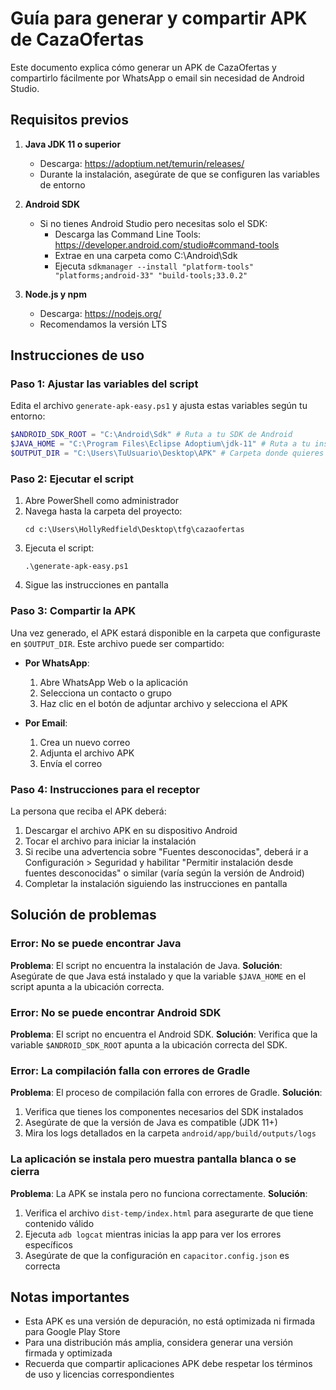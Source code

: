 # Guía para generar y compartir APK de CazaOfertas

Este documento explica cómo generar un APK de CazaOfertas y compartirlo fácilmente por WhatsApp o email sin necesidad de Android Studio.

## Requisitos previos

1. **Java JDK 11 o superior**
   - Descarga: https://adoptium.net/temurin/releases/
   - Durante la instalación, asegúrate de que se configuren las variables de entorno

2. **Android SDK**
   - Si no tienes Android Studio pero necesitas solo el SDK:
     - Descarga las Command Line Tools: https://developer.android.com/studio#command-tools
     - Extrae en una carpeta como C:\Android\Sdk
     - Ejecuta `sdkmanager --install "platform-tools" "platforms;android-33" "build-tools;33.0.2"`

3. **Node.js y npm**
   - Descarga: https://nodejs.org/
   - Recomendamos la versión LTS

## Instrucciones de uso

### Paso 1: Ajustar las variables del script

Edita el archivo `generate-apk-easy.ps1` y ajusta estas variables según tu entorno:

```powershell
$ANDROID_SDK_ROOT = "C:\Android\Sdk" # Ruta a tu SDK de Android
$JAVA_HOME = "C:\Program Files\Eclipse Adoptium\jdk-11" # Ruta a tu instalación de Java
$OUTPUT_DIR = "C:\Users\TuUsuario\Desktop\APK" # Carpeta donde quieres guardar el APK
```

### Paso 2: Ejecutar el script

1. Abre PowerShell como administrador
2. Navega hasta la carpeta del proyecto:
   ```
   cd c:\Users\HollyRedfield\Desktop\tfg\cazaofertas
   ```
3. Ejecuta el script:
   ```
   .\generate-apk-easy.ps1
   ```
4. Sigue las instrucciones en pantalla

### Paso 3: Compartir la APK

Una vez generado, el APK estará disponible en la carpeta que configuraste en `$OUTPUT_DIR`. Este archivo puede ser compartido:

- **Por WhatsApp**:
  1. Abre WhatsApp Web o la aplicación
  2. Selecciona un contacto o grupo
  3. Haz clic en el botón de adjuntar archivo y selecciona el APK

- **Por Email**:
  1. Crea un nuevo correo
  2. Adjunta el archivo APK
  3. Envía el correo

### Paso 4: Instrucciones para el receptor

La persona que reciba el APK deberá:

1. Descargar el archivo APK en su dispositivo Android
2. Tocar el archivo para iniciar la instalación
3. Si recibe una advertencia sobre "Fuentes desconocidas", deberá ir a Configuración > Seguridad y habilitar "Permitir instalación desde fuentes desconocidas" o similar (varía según la versión de Android)
4. Completar la instalación siguiendo las instrucciones en pantalla

## Solución de problemas

### Error: No se puede encontrar Java

**Problema**: El script no encuentra la instalación de Java.
**Solución**: Asegúrate de que Java está instalado y que la variable `$JAVA_HOME` en el script apunta a la ubicación correcta.

### Error: No se puede encontrar Android SDK

**Problema**: El script no encuentra el Android SDK.
**Solución**: Verifica que la variable `$ANDROID_SDK_ROOT` apunta a la ubicación correcta del SDK.

### Error: La compilación falla con errores de Gradle

**Problema**: El proceso de compilación falla con errores de Gradle.
**Solución**: 
1. Verifica que tienes los componentes necesarios del SDK instalados
2. Asegúrate de que la versión de Java es compatible (JDK 11+)
3. Mira los logs detallados en la carpeta `android/app/build/outputs/logs`

### La aplicación se instala pero muestra pantalla blanca o se cierra

**Problema**: La APK se instala pero no funciona correctamente.
**Solución**:
1. Verifica el archivo `dist-temp/index.html` para asegurarte de que tiene contenido válido
2. Ejecuta `adb logcat` mientras inicias la app para ver los errores específicos
3. Asegúrate de que la configuración en `capacitor.config.json` es correcta

## Notas importantes

- Esta APK es una versión de depuración, no está optimizada ni firmada para Google Play Store
- Para una distribución más amplia, considera generar una versión firmada y optimizada
- Recuerda que compartir aplicaciones APK debe respetar los términos de uso y licencias correspondientes

